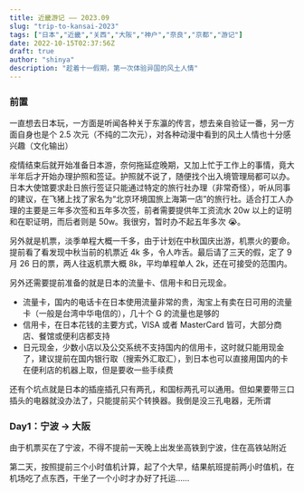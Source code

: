 ```yaml
---
title: 近畿游记 —— 2023.09
slug: "trip-to-kansai-2023"
tags: ["日本","近畿","关西","大阪","神户","奈良","京都","游记"]
date: 2022-10-15T02:37:56Z
draft: true
author: "shinya"
description: "趁着十一假期，第一次体验异国的风土人情"
---
```


### 前置

一直想去日本玩，一方面是听闻各种关于东瀛的传言，想去亲自验证一番，另一方面自身也是个 2.5 次元（不纯的二次元），对各种动漫中看到的风土人情也十分感兴趣（文化输出）

疫情结束后就开始准备日本游，奈何拖延症晚期，又加上忙于工作上的事情，竟大半年后才开始办理护照和签证。护照就不说了，随便找个出入境管理局都可以办。日本大使馆要求赴日旅行签证只能通过特定的旅行社办理（非常奇怪），听从同事的建议，在飞猪上找了家名为“北京环境国旅上海第一店”的旅行社。适合打工人办理的主要是三年多次签和五年多次签，前者需要提供年工资流水 20w 以上的证明和在职证明，而后者则是 50w。我很穷，暂时办不起五年多次 😭。

另外就是机票，淡季单程大概一千多，由于计划在中秋国庆出游，机票火的要命。提前看了看发现中秋当前的机票近 4k 多，令人咋舌。最后请了三天的假，定了 9 月 26 日的票，两人往返机票大概 8k，平均单程单人 2k，还在可接受的范围内。

另外还需要提前准备的就是日本的流量卡、信用卡和日元现金。
- 流量卡，国内的电话卡在日本使用流量非常的贵，淘宝上有卖在日可用的流量卡（一般是台湾中华电信的），几十个 G 的流量也是够的
- 信用卡，在日本花钱的主要方式，VISA 或者 MasterCard 皆可，大部分商店、餐馆或便利店都支持
- 日元现金，少数小店以及公交系统不支持国内的信用卡，这时就只能用现金了，建议提前在国内银行取（搜索外汇取汇），到日本也可以直接用国内的卡在便利店的机器上取，但是要收一些手续费

还有个坑点就是日本的插座插孔只有两孔，和国标两孔可以通用。但如果要带三口插头的电器就没办法了，只能提前买个转换器。我倒是没三孔电器，无所谓

### Day1：宁波 -> 大阪

由于机票买在了宁波，不得不提前一天晚上出发坐高铁到宁波，住在高铁站附近

第二天，按照提前三个小时值机计算，起了个大早，结果航班提前两小时值机，在机场吃了点东西，干坐了一个小时才办好了托运……